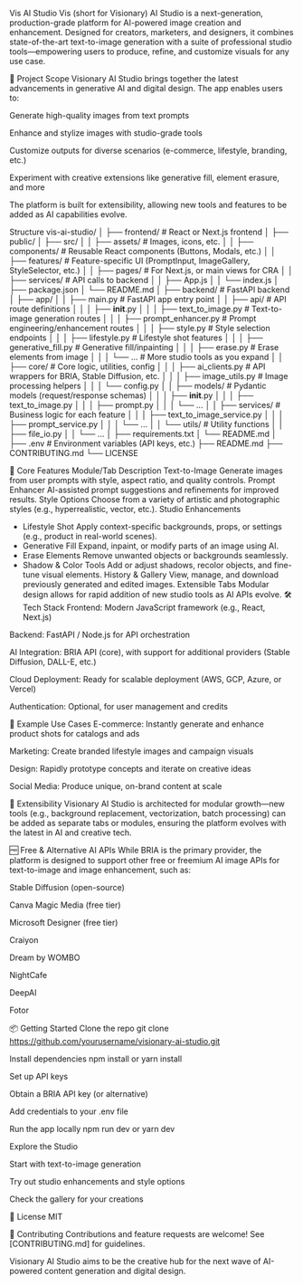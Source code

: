 Vis AI Studio
Vis (short for Visionary) AI Studio is a next-generation, production-grade platform for AI-powered image creation and enhancement. Designed for creators, marketers, and designers, it combines state-of-the-art text-to-image generation with a suite of professional studio tools—empowering users to produce, refine, and customize visuals for any use case.

🚀 Project Scope
Visionary AI Studio brings together the latest advancements in generative AI and digital design. The app enables users to:

Generate high-quality images from text prompts

Enhance and stylize images with studio-grade tools

Customize outputs for diverse scenarios (e-commerce, lifestyle, branding, etc.)

Experiment with creative extensions like generative fill, element erasure, and more

The platform is built for extensibility, allowing new tools and features to be added as AI capabilities evolve.

Structure
vis-ai-studio/
│
├── frontend/                      # React or Next.js frontend
│   ├── public/
│   ├── src/
│   │   ├── assets/                # Images, icons, etc.
│   │   ├── components/            # Reusable React components (Buttons, Modals, etc.)
│   │   ├── features/              # Feature-specific UI (PromptInput, ImageGallery, StyleSelector, etc.)
│   │   ├── pages/                 # For Next.js, or main views for CRA
│   │   ├── services/              # API calls to backend
│   │   ├── App.js
│   │   └── index.js
│   ├── package.json
│   └── README.md
│
├── backend/                       # FastAPI backend
│   ├── app/
│   │   ├── main.py                # FastAPI app entry point
│   │   ├── api/                   # API route definitions
│   │   │   ├── __init__.py
│   │   │   ├── text_to_image.py   # Text-to-image generation routes
│   │   │   ├── prompt_enhancer.py # Prompt engineering/enhancement routes
│   │   │   ├── style.py           # Style selection endpoints
│   │   │   ├── lifestyle.py       # Lifestyle shot features
│   │   │   ├── generative_fill.py # Generative fill/inpainting
│   │   │   ├── erase.py           # Erase elements from image
│   │   │   └── ...                # More studio tools as you expand
│   │   ├── core/                  # Core logic, utilities, config
│   │   │   ├── ai_clients.py      # API wrappers for BRIA, Stable Diffusion, etc.
│   │   │   ├── image_utils.py     # Image processing helpers
│   │   │   └── config.py
│   │   ├── models/                # Pydantic models (request/response schemas)
│   │   │   ├── __init__.py
│   │   │   ├── text_to_image.py
│   │   │   ├── prompt.py
│   │   │   └── ...
│   │   ├── services/              # Business logic for each feature
│   │   │   ├── text_to_image_service.py
│   │   │   ├── prompt_service.py
│   │   │   └── ...
│   │   └── utils/                 # Utility functions
│   │       ├── file_io.py
│   │       └── ...
│   ├── requirements.txt
│   └── README.md
│
├── .env                           # Environment variables (API keys, etc.)
├── README.md
├── CONTRIBUTING.md
└── LICENSE

🎨 Core Features
Module/Tab	Description
Text-to-Image	Generate images from user prompts with style, aspect ratio, and quality controls.
Prompt Enhancer	AI-assisted prompt suggestions and refinements for improved results.
Style Options	Choose from a variety of artistic and photographic styles (e.g., hyperrealistic, vector, etc.).
Studio Enhancements	
- Lifestyle Shot	Apply context-specific backgrounds, props, or settings (e.g., product in real-world scenes).
- Generative Fill	Expand, inpaint, or modify parts of an image using AI.
- Erase Elements	Remove unwanted objects or backgrounds seamlessly.
- Shadow & Color Tools	Add or adjust shadows, recolor objects, and fine-tune visual elements.
History & Gallery	View, manage, and download previously generated and edited images.
Extensible Tabs	Modular design allows for rapid addition of new studio tools as AI APIs evolve.
🛠️ Tech Stack
Frontend: Modern JavaScript framework (e.g., React, Next.js)

Backend: FastAPI / Node.js for API orchestration

AI Integration: BRIA API (core), with support for additional providers (Stable Diffusion, DALL-E, etc.)

Cloud Deployment: Ready for scalable deployment (AWS, GCP, Azure, or Vercel)

Authentication: Optional, for user management and credits

🌟 Example Use Cases
E-commerce: Instantly generate and enhance product shots for catalogs and ads

Marketing: Create branded lifestyle images and campaign visuals

Design: Rapidly prototype concepts and iterate on creative ideas

Social Media: Produce unique, on-brand content at scale

🧩 Extensibility
Visionary AI Studio is architected for modular growth—new tools (e.g., background replacement, vectorization, batch processing) can be added as separate tabs or modules, ensuring the platform evolves with the latest in AI and creative tech.

🆓 Free & Alternative AI APIs
While BRIA is the primary provider, the platform is designed to support other free or freemium AI image APIs for text-to-image and image enhancement, such as:

Stable Diffusion (open-source)

Canva Magic Media (free tier)

Microsoft Designer (free tier)

Craiyon

Dream by WOMBO

NightCafe

DeepAI

Fotor

📦 Getting Started
Clone the repo
git clone https://github.com/yourusername/visionary-ai-studio.git

Install dependencies
npm install or yarn install

Set up API keys

Obtain a BRIA API key (or alternative)

Add credentials to your .env file

Run the app locally
npm run dev or yarn dev

Explore the Studio

Start with text-to-image generation

Try out studio enhancements and style options

Check the gallery for your creations

📄 License
MIT

🤝 Contributing
Contributions and feature requests are welcome! See [CONTRIBUTING.md] for guidelines.

Visionary AI Studio aims to be the creative hub for the next wave of AI-powered content generation and digital design.